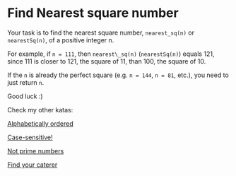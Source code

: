 # Find Nearest square number

Your task is to find the nearest square number, `nearest_sq(n)` or `nearestSq(n)`, of a positive integer n.

For example, if `n = 111`, then `nearest\_sq(n)` (`nearestSq(n)`) equals 121, since 111 is closer to 121, the square of 11,
than 100, the square of 10.

If the `n` is already the perfect square (e.g. `n = 144`, `n = 81`, etc.), you need to just return `n`.

Good luck :)

Check my other katas:

[Alphabetically ordered](https://www.codewars.com/kata/5a8059b1fd577709860000f6)

[Case-sensitive!](https://www.codewars.com/kata/5a805631ba1bb55b0c0000b8)

[Not prime numbers](https://www.codewars.com/kata/5a9a70cf5084d74ff90000f7)

[Find your caterer](https://www.codewars.com/kata/6402205dca1e64004b22b8de)